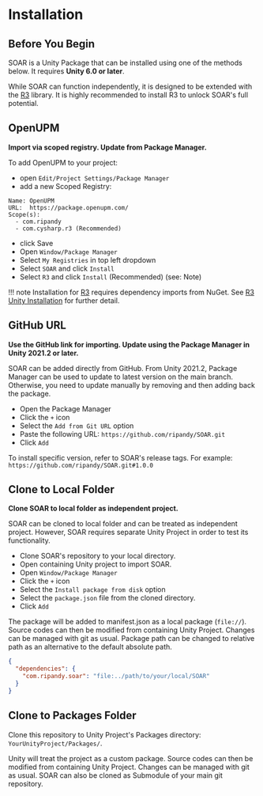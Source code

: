 # Installation

## Before You Begin

SOAR is a Unity Package that can be installed using one of the methods below. It requires **Unity 6.0 or later**.

While SOAR can function independently, it is designed to be extended with the [R3] library. It is highly recommended to install R3 to unlock SOAR's full potential.

## OpenUPM 

__Import via scoped registry. Update from Package Manager.__

To add OpenUPM to your project:

- open `Edit/Project Settings/Package Manager`
- add a new Scoped Registry:
```
Name: OpenUPM
URL:  https://package.openupm.com/
Scope(s):
  - com.ripandy
  - com.cysharp.r3 (Recommended)
```
- click Save
- Open `Window/Package Manager`
- Select `My Registries` in top left dropdown
- Select `SOAR` and click `Install`
- Select `R3` and click `Install` (Recommended) (see: Note)

!!! note
    Installation for [R3] requires dependency imports from NuGet. See [R3 Unity Installation](https://github.com/Cysharp/R3?tab=readme-ov-file#unity) for further detail.

## GitHub URL

__Use the GitHub link for importing. Update using the Package Manager in Unity 2021.2 or later.__

SOAR can be added directly from GitHub.
From Unity 2021.2, Package Manager can be used to update to latest version on the main branch.
Otherwise, you need to update manually by removing and then adding back the package.

- Open the Package Manager
- Click the `+` icon
- Select the `Add from Git URL` option
- Paste the following URL: `https://github.com/ripandy/SOAR.git`
- Click `Add`

To install specific version, refer to SOAR's release tags.
For example: `https://github.com/ripandy/SOAR.git#1.0.0`

## Clone to Local Folder

__Clone SOAR to local folder as independent project.__

SOAR can be cloned to local folder and can be treated as independent project.
However, SOAR requires separate Unity Project in order to test its functionality.

- Clone SOAR's repository to your local directory.
- Open containing Unity project to import SOAR.
- Open `Window/Package Manager`
- Click the `+` icon
- Select the `Install package from disk` option
- Select the `package.json` file from the cloned directory.
- Click `Add`

The package will be added to manifest.json as a local package (`file://`).
Source codes can then be modified from containing Unity Project.
Changes can be managed with git as usual.
Package path can be changed to relative path as an alternative to the default absolute path.

```json
{
  "dependencies": {
    "com.ripandy.soar": "file:../path/to/your/local/SOAR"
  }
}
```

## Clone to Packages Folder

Clone this repository to Unity Project's Packages directory: `YourUnityProject/Packages/`.

Unity will treat the project as a custom package.
Source codes can then be modified from containing Unity Project.
Changes can be managed with git as usual.
SOAR can also be cloned as Submodule of your main git repository.


[SOAR]: https://github.com/ripandy/SOAR
[R3]: https://github.com/Cysharp/R3
